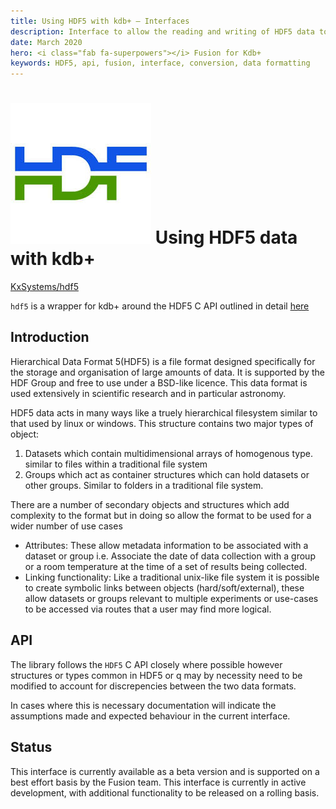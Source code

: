 ```yaml
---
title: Using HDF5 with kdb+ – Interfaces
description: Interface to allow the reading and writing of HDF5 data to and from kdb+  
date: March 2020
hero: <i class="fab fa-superpowers"></i> Fusion for Kdb+
keywords: HDF5, api, fusion, interface, conversion, data formatting
---
```

# ![HDF5](../img/hdf5.jpeg) Using HDF5 data with kdb+


<i class="fab fa-github"></i> [KxSystems/hdf5](https://github.com/KxSystems/hdf5)

`hdf5` is a wrapper for kdb+ around the HDF5 C API outlined in detail [here](https://support.hdfgroup.org/HDF5/doc/RM/RM_H5Front.html)

## Introduction

Hierarchical Data Format 5(HDF5) is a file format designed specifically for the storage and organisation of large amounts of data. It is supported by the HDF Group and free to use under a BSD-like licence. This data format is used extensively in scientific research and in particular astronomy. 

HDF5 data acts in many ways like a truely hierarchical filesystem similar to that used by linux or windows. This structure contains two major types of object:

1. Datasets which contain multidimensional arrays of homogenous type. similar to files within a traditional file system
2. Groups which act as container structures which can hold datasets or other groups. Similar to folders in a traditional file system.

There are a number of secondary objects and structures which add complexity to the format but in doing so allow the format to be used for a wider number of use cases

* Attributes: These allow metadata information to be associated with a dataset or group i.e. Associate the date of data collection with a group or a room temperature at the time of a set of results being collected.
* Linking functionality: Like a traditional unix-like file system it is possible to create symbolic links between objects (hard/soft/external), these allow datasets or groups relevant to multiple experiments or use-cases to be accessed via routes that a user may find more logical.

## API

The library follows the `HDF5` C API closely where possible however structures or types common in HDF5 or q may by necessity need to be modified to account for discrepencies between the two data formats.

In cases where this is necessary documentation will indicate the assumptions made and expected behaviour in the current interface.

## Status

This interface is currently available as a beta version and is supported on a best effort basis by the Fusion team. This interface is currently in active development, with additional functionality to be released on a rolling basis.
